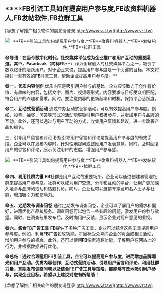 ## ****FB**引流工具如何提高用户参与度,**FB**改资料机器人,**FB**发帖软件,**FB**拉群工具**

[😍想了解推广相关软件的朋友请登录 http://www.vst.tw](http://www.vst.tw)

 <center><img src="https://vst.tw/MP4/tuiguang/png/4.png" alt="**FB**引流工具如何提高用户参与度,**FB**改资料机器人,**FB**发帖软件,**FB**拉群工具"></center>

**😄导语：在当今数字化时代，社交媒体平台成为企业推广和用户互动的重要渠道。其中，Facebook（简称**FB**）作为全球最大的社交媒体平台之一，吸引了数以亿计的活跃用户。对于企业来说，提高用户参与度是一个关键的目标。本文将探讨一些有效的**FB**引流工具，帮助企业提高用户参与度。**

**😄一、优质内容创作**
优质内容是吸引用户参与的基础。企业应该致力于创作有价值、有趣味的内容，包括文字、图片、视频等形式。内容要求与目标受众相匹配，符合用户的兴趣和需求。同时，要注意内容的更新频率和时机，保持平台活跃度。

**😄二、互动式营销活动**
通过举办互动式营销活动，可以有效提高用户参与度。例如，投票、抽奖、问答等形式的活动能够吸引用户积极参与，并增加用户与品牌的互动。此外，还可以通过与用户互动的方式，收集用户反馈和建议，进一步改善产品和服务。

三、引导用户留言和评论
积极引导用户留言和评论是提高用户参与度的有效手段。企业可以在发布内容时，针对性地提问或鼓励用户发表意见。同时，及时回复用户的留言和评论，展示关注用户的态度，增强用户参与感。

 <center><img src="https://vst.tw/MP4/tuiguang/png/1.png" alt="**FB**引流工具如何提高用户参与度,**FB**改资料机器人,**FB**发帖软件,**FB**拉群工具"></center>

**😄四、利用社群力量**
**FB**社群是用户互动的重要场所，企业可以通过创建和管理社群来提高用户参与度。社群可以成为用户交流、分享和互动的平台，让用户更加深入地参与品牌的活动和话题讨论。同时，企业也可以邀请专家或知名人士参与社群，增加吸引力和影响力。

**😄五、定期发布调查问卷**
通过定期发布调查问卷，企业可以了解用户的需求和偏好，进而优化产品和服务。调查问卷可以包含一些有趣的问题，激发用户的参与欲望。同时，在调查结果发布后，及时向用户反馈，展示企业对用户意见的重视。

**😄六、结合**FB**广告工具**
**FB**提供了多种广告工具，企业可以结合这些工具提高用户参与度。例如，利用**FB**广告投放功能，将目标受众导向企业的页面或相关活动，增加用户参与的机会。此外，还可以使用**FB**像素追踪功能，了解用户在网站上的行为，并根据数据进行优化。

**😄总结：通过合理运用**FB**引流工具，企业可以提高用户参与度，进而增加品牌曝光和用户互动。优质内容创作、互动式营销活动、引导用户留言和评论、利用社群力量、定期发布调查问卷以及结合**FB**广告工具等策略，都能够有效地吸引用户参与，实现企业目标。希望以上建议对您有所帮助！**

[😍想了解推广相关软件的朋友请登录 http://www.vst.tw](http://www.vst.tw)



